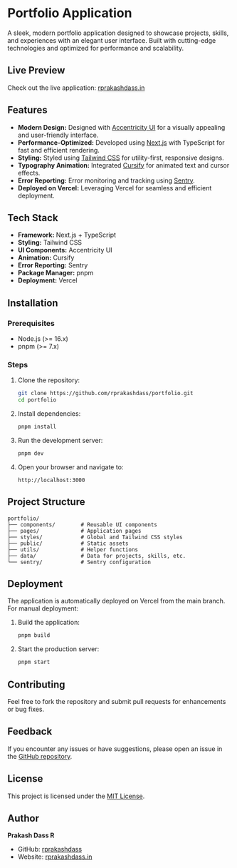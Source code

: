 # Portfolio Application

A sleek, modern portfolio application designed to showcase projects, skills, and experiences with an elegant user interface. Built with cutting-edge technologies and optimized for performance and scalability.

## Live Preview
Check out the live application: [rprakashdass.in](https://rprakashdass.in)

## Features
- **Modern Design:** Designed with [Accentricity UI](https://ui.aceternity.com) for a visually appealing and user-friendly interface.
- **Performance-Optimized:** Developed using [Next.js](https://nextjs.org/) with TypeScript for fast and efficient rendering.
- **Styling:** Styled using [Tailwind CSS](https://tailwindcss.com) for utility-first, responsive designs.
- **Typography Animation:** Integrated [Cursify](https://cursify.dev) for animated text and cursor effects.
- **Error Reporting:** Error monitoring and tracking using [Sentry](https://sentry.io).
- **Deployed on Vercel:** Leveraging Vercel for seamless and efficient deployment.

## Tech Stack
- **Framework:** Next.js + TypeScript
- **Styling:** Tailwind CSS
- **UI Components:** Accentricity UI
- **Animation:** Cursify
- **Error Reporting:** Sentry
- **Package Manager:** pnpm
- **Deployment:** Vercel

## Installation

### Prerequisites
- Node.js (>= 16.x)
- pnpm (>= 7.x)

### Steps
1. Clone the repository:
   ```bash
   git clone https://github.com/rprakashdass/portfolio.git
   cd portfolio
   ```
2. Install dependencies:
   ```bash
   pnpm install
   ```
3. Run the development server:
   ```bash
   pnpm dev
   ```
4. Open your browser and navigate to:
   ```
   http://localhost:3000
   ```

## Project Structure
```
portfolio/
├── components/        # Reusable UI components
├── pages/             # Application pages
├── styles/            # Global and Tailwind CSS styles
├── public/            # Static assets
├── utils/             # Helper functions
├── data/              # Data for projects, skills, etc.
└── sentry/            # Sentry configuration
```

## Deployment
The application is automatically deployed on Vercel from the main branch. For manual deployment:
1. Build the application:
   ```bash
   pnpm build
   ```
2. Start the production server:
   ```bash
   pnpm start
   ```

## Contributing
Feel free to fork the repository and submit pull requests for enhancements or bug fixes.

## Feedback
If you encounter any issues or have suggestions, please open an issue in the [GitHub repository](https://github.com/rprakashdass/portfolio/issues).

## License
This project is licensed under the [MIT License](LICENSE).

## Author
**Prakash Dass R**
- GitHub: [rprakashdass](https://github.com/rprakashdass)
- Website: [rprakashdass.in](https://rprakashdass.in)
